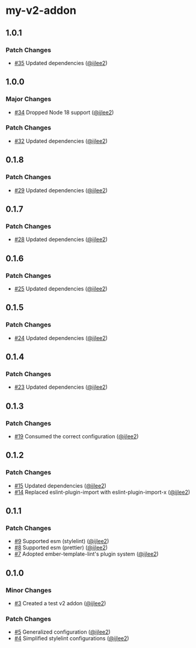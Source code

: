 # my-v2-addon

## 1.0.1

### Patch Changes

- [#35](https://github.com/ijlee2/frontend-configs/pull/35) Updated dependencies ([@ijlee2](https://github.com/ijlee2))

## 1.0.0

### Major Changes

- [#34](https://github.com/ijlee2/frontend-configs/pull/34) Dropped Node 18 support ([@ijlee2](https://github.com/ijlee2))

### Patch Changes

- [#32](https://github.com/ijlee2/frontend-configs/pull/32) Updated dependencies ([@ijlee2](https://github.com/ijlee2))

## 0.1.8

### Patch Changes

- [#29](https://github.com/ijlee2/frontend-configs/pull/29) Updated dependencies ([@ijlee2](https://github.com/ijlee2))

## 0.1.7

### Patch Changes

- [#28](https://github.com/ijlee2/frontend-configs/pull/28) Updated dependencies ([@ijlee2](https://github.com/ijlee2))

## 0.1.6

### Patch Changes

- [#25](https://github.com/ijlee2/frontend-configs/pull/25) Updated dependencies ([@ijlee2](https://github.com/ijlee2))

## 0.1.5

### Patch Changes

- [#24](https://github.com/ijlee2/frontend-configs/pull/24) Updated dependencies ([@ijlee2](https://github.com/ijlee2))

## 0.1.4

### Patch Changes

- [#23](https://github.com/ijlee2/frontend-configs/pull/23) Updated dependencies ([@ijlee2](https://github.com/ijlee2))

## 0.1.3

### Patch Changes

- [#19](https://github.com/ijlee2/frontend-configs/pull/19) Consumed the correct configuration ([@ijlee2](https://github.com/ijlee2))

## 0.1.2

### Patch Changes

- [#15](https://github.com/ijlee2/frontend-configs/pull/15) Updated dependencies ([@ijlee2](https://github.com/ijlee2))
- [#14](https://github.com/ijlee2/frontend-configs/pull/14) Replaced eslint-plugin-import with eslint-plugin-import-x ([@ijlee2](https://github.com/ijlee2))

## 0.1.1

### Patch Changes

- [#9](https://github.com/ijlee2/frontend-configs/pull/9) Supported esm (stylelint) ([@ijlee2](https://github.com/ijlee2))
- [#8](https://github.com/ijlee2/frontend-configs/pull/8) Supported esm (prettier) ([@ijlee2](https://github.com/ijlee2))
- [#7](https://github.com/ijlee2/frontend-configs/pull/7) Adopted ember-template-lint's plugin system ([@ijlee2](https://github.com/ijlee2))

## 0.1.0

### Minor Changes

- [#3](https://github.com/ijlee2/frontend-configs/pull/3) Created a test v2 addon ([@ijlee2](https://github.com/ijlee2))

### Patch Changes

- [#5](https://github.com/ijlee2/frontend-configs/pull/5) Generalized configuration ([@ijlee2](https://github.com/ijlee2))
- [#4](https://github.com/ijlee2/frontend-configs/pull/4) Simplified stylelint configurations ([@ijlee2](https://github.com/ijlee2))
